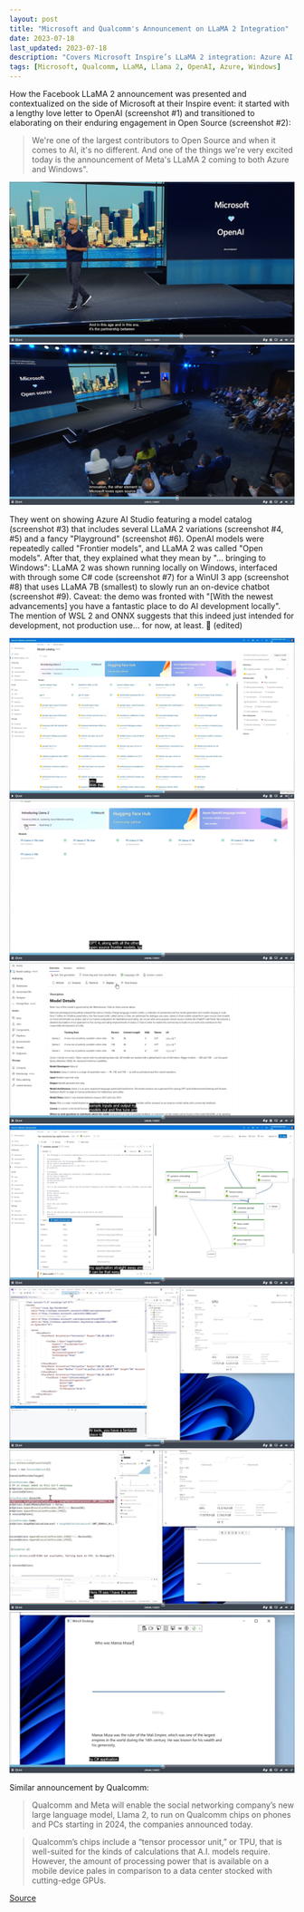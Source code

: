 ```yaml
---
layout: post
title: "Microsoft and Qualcomm's Announcement on LLaMA 2 Integration"
date: 2023-07-18
last_updated: 2023-07-18
description: "Covers Microsoft Inspire’s LLaMA 2 integration: Azure AI Studio model catalog, Windows local inference demo, and Qualcomm partnership for on-device AI."
tags: [Microsoft, Qualcomm, LLaMA, Llama 2, OpenAI, Azure, Windows]
---
```


How the Facebook LLaMA 2 announcement was presented and contextualized on the side of Microsoft at their Inspire event: it started with a lengthy love letter to OpenAI (screenshot #1) and transitioned to elaborating on their enduring engagement in Open Source (screenshot #2):

> We're one of the largest contributors to Open Source and when it comes to AI, it's no different. And one of the things we're very excited today is the announcement of Meta's LLaMA 2 coming to both Azure and Windows". 

![Llama 2 #1](assets/img/llama-2-1.png)
![Llama 2 #2](assets/img/llama-2-2.png)

They went on showing Azure AI Studio featuring a model catalog (screenshot #3) that includes several LLaMA 2 variations (screenshot #4, #5) and a fancy "Playground" (screenshot #6). OpenAI models were repeatedly called "Frontier models", and LLaMA 2 was called "Open models". After that, they explained what they mean by "... bringing to Windows": LLaMA 2 was shown running locally on Windows, interfaced with through some C# code (screenshot #7) for a WinUI 3 app (screenshot #8) that uses LLaMA 7B (smallest) to slowly run an on-device chatbot (screenshot #9). Caveat: the demo was fronted with "[With the newest advancements] you have a fantastic place to do AI development locally". The mention of WSL 2 and ONNX suggests that this indeed just intended for development, not production use... for now, at least. 🙂 (edited)

![Llama 2 #3](assets/img/llama-2-3.png)
![Llama 2 #4](assets/img/llama-2-4.png)
![Llama 2 #5](assets/img/llama-2-5.png)
![Llama 2 #6](assets/img/llama-2-6.png)
![Llama 2 #7](assets/img/llama-2-7.png)
![Llama 2 #8](assets/img/llama-2-8.png)
![Llama 2 #9](assets/img/llama-2-9.png)


Similar announcement by Qualcomm:

> Qualcomm and Meta will enable the social networking company’s new large language model, Llama 2, to run on Qualcomm chips on phones and PCs starting in 2024, the companies announced today.

> Qualcomm’s chips include a “tensor processor unit,” or TPU, that is well-suited for the kinds of calculations that A.I. models require. However, the amount of processing power that is available on a mobile device pales in comparison to a data center stocked with cutting-edge GPUs.

[Source](https://www.cnbc.com/2023/07/18/meta-and-qualcomm-team-up-to-run-big-ai-models-on-phones.html)